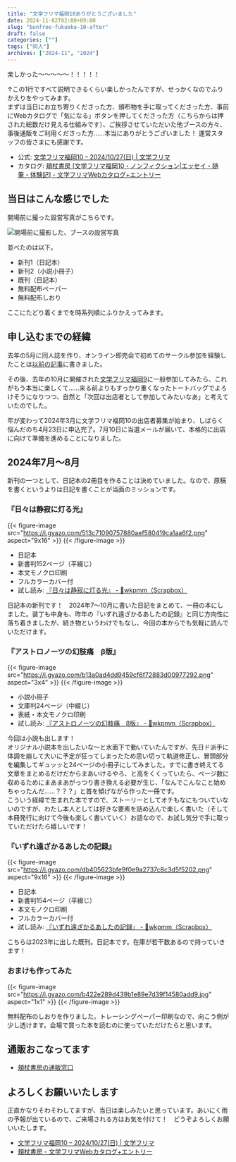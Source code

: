```yaml
---
title: "文学フリマ福岡10ありがとうございました"
date: 2024-11-02T02:00+09:00
slug: "bunfree-fukuoka-10-after"
draft: false
categories: [""]
tags: ["同人"]
archives: ["2024-11", "2024"]
---
```

楽しかった〜〜〜〜〜！！！！！

↑この1行ですべて説明できるくらい楽しかったんですが、せっかくなのでふりかえりをやってみます。  
まずは当日にお立ち寄りくださった方、頒布物を手に取ってくださった方、事前にWebカタログで「気になる」ボタンを押してくださった方（こちらからは押された総数だけ見える仕組みです）、ご挨拶させていただいた他ブースの方々、事後通販をご利用くださった方……本当にありがとうございました！  運営スタッフの皆さまにも感謝です。

- 公式: [文学フリマ福岡10 – 2024/10/27(日) | 文学フリマ](https://bunfree.net/event/fukuoka10/)
- カタログ: [頬杖書房 [文学フリマ福岡10・ノンフィクション|エッセイ・随筆・体験記] - 文学フリマWebカタログ+エントリー](https://c.bunfree.net/c/fukuoka10/!/G/1)

## 当日はこんな感じでした

開場前に撮った設営写真がこちらです。

![開場前に撮影した、ブースの設営写真](https://i.gyazo.com/54ad98ce8c31c246f4728e51536741c0.jpg)

並べたのは以下。

- 新刊1（日記本）
- 新刊2（小説小冊子）
- 既刊（日記本）
- 無料配布ペーパー
- 無料配布しおり

ここにたどり着くまでを時系列順にふりかえってみます。

## 申し込むまでの経緯

去年の5月に同人誌を作り、オンライン即売会で初めてのサークル参加を経験したことは[以前の記事](https://hodzue.jp/post/advent-calender-2023/)に書きました。

その後、去年の10月に開催された[文学フリマ福岡9](https://bunfree.net/event/fukuoka09/)に一般参加してみたら、これがもう本当に楽しくて……来る前よりもすっかり重くなったトートバッグでよろけそうになりつつ、自然と「次回は出店者として参加してみたいなあ」と考えていたのでした。

年が変わって2024年3月に文学フリマ福岡10の出店者募集が始まり、しばらく悩んだのち4月23日に申込完了。7月10日に当選メールが届いて、本格的に出店に向けて準備を進めることになりました。

## 2024年7月〜8月

新刊の一つとして、日記本の2冊目を作ることは決めていました。なので、原稿を書くというよりは日記を書くことが当面のミッションです。

### 『日々は静寂に灯る光』

{{< figure-image src="https://i.gyazo.com/513c71090757880aef580419ca1aa6f2.png" aspect="9x16" >}}
{{< /figure-image >}}

- 日記本
- 新書判152ページ（平綴じ）
- 本文モノクロ印刷
- フルカラーカバー付
- 試し読み: [『日々は静寂に灯る光』 - 📝wkpmm（Scrapbox）](https://scrapbox.io/wkpmm/%E3%80%8E%E6%97%A5%E3%80%85%E3%81%AF%E9%9D%99%E5%AF%82%E3%81%AB%E7%81%AF%E3%82%8B%E5%85%89%E3%80%8F)

日記本の新刊です！　2024年7〜10月に書いた日記をまとめて、一冊の本にしました。装丁も中身も、昨年の『いずれ遠ざかるあしたの記録』と同じ方向性に落ち着きましたが、続き物というわけでもなし、今回の本からでも気軽に読んでいただけます。

### 『アストロノーツの幻肢痛　β版』

{{< figure-image src="https://i.gyazo.com/b13a0ad4dd9459cf6f72883d00977292.png" aspect="3x4" >}}
{{< /figure-image >}}

- 小説小冊子
- 文庫判24ページ（中綴じ）
- 表紙・本文モノクロ印刷
- 試し読み: [『アストロノーツの幻肢痛　β版』 - 📝wkpmm（Scrapbox）](https://scrapbox.io/wkpmm/%E3%80%8E%E3%82%A2%E3%82%B9%E3%83%88%E3%83%AD%E3%83%8E%E3%83%BC%E3%83%84%E3%81%AE%E5%B9%BB%E8%82%A2%E7%97%9B%E3%80%80%CE%B2%E7%89%88%E3%80%8F)

今回は小説も出します！  
オリジナル小説本を出したいな〜と水面下で動いていたんですが、先日ド派手に体調を崩して大いに予定が狂ってしまったため思い切って軌道修正し、冒頭部分を編集してギュッッと24ページの小冊子にしてみました。すでに書き終えてる文章をまとめるだけだからまあいけるやろ、と高をくくっていたら、ページ数に収めるためにまあまあがっつり書き換える必要が生じ、「なんでこんなこと始めちゃったんだ……？？？」と首を傾げながら作った一冊です。  
こういう経緯で生まれた本ですので、ストーリーとしてオチもなにもついていないのですが、わたし本人としては好きな要素を詰め込んで楽しく書いた（そして本冊発行に向けて今後も楽しく書いていく）お話なので、お試し気分で手に取っていただけたら嬉しいです！

### 『いずれ遠ざかるあしたの記録』

{{< figure-image src="https://i.gyazo.com/db405623bfe9f0e9a2737c8c3d5f5202.png" aspect="9x16" >}}
{{< /figure-image >}}

- 日記本
- 新書判154ページ（平綴じ）
- 本文モノクロ印刷
- フルカラーカバー付
- 試し読み: [『いずれ遠ざかるあしたの記録』 - 📝wkpmm（Scrapbox）](https://scrapbox.io/wkpmm/%E3%80%8E%E3%81%84%E3%81%9A%E3%82%8C%E9%81%A0%E3%81%96%E3%81%8B%E3%82%8B%E3%81%82%E3%81%97%E3%81%9F%E3%81%AE%E8%A8%98%E9%8C%B2%E3%80%8F)

こちらは2023年に出した既刊。日記本です。在庫が若干数あるので持っていきます！

### おまけも作ってみた

{{< figure-image src="https://i.gyazo.com/b422e289d439b1e89e7d39f14580add9.jpg" aspect="1x1" >}}
{{< /figure-image >}}

無料配布のしおりを作りました。トレーシングペーパー印刷なので、向こう側が少し透けます。会場で買った本を読むのに使っていただけたらと思います。

## 通販おこなってます

- [頬杖書房の通販窓口](https://order.pico2.jp/hodzue/)

## よろしくお願いいたします

正直かなりそわそわしてますが、当日は楽しみたいと思っています。あいにく雨の予報が出ているので、ご来場される方はお気を付けて！　どうぞよろしくお願いいたします。

- [文学フリマ福岡10 – 2024/10/27(日) | 文学フリマ](https://bunfree.net/event/fukuoka10/)
- [頬杖書房 - 文学フリマWebカタログ+エントリー](https://c.bunfree.net/c/fukuoka10/!/G/1)